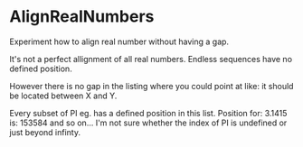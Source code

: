 # AlignRealNumbers
Experiment how to align real number without having a gap.

It's not a perfect allignment of all real numbers.
Endless sequences have no defined position.

However there is no gap in the listing where you could point at like: it should be located between X and Y.

Every subset of PI eg. has a defined position in this list.  Position for: 3.1415 is: 153584 and so on...
I'm not sure whether the index of PI is undefined or just beyond infinty.
